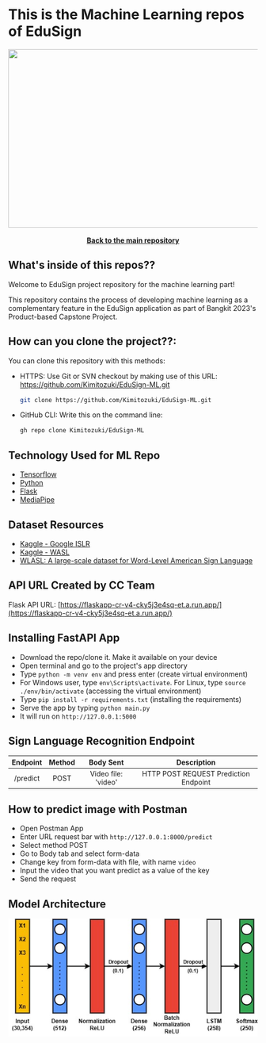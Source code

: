 # This is the Machine Learning repos of EduSign

<p align="center"> <img src="https://cdn.discordapp.com/attachments/755446353643176051/1112727753289117776/capstone.png" width="600" height="360" /> </p>

<div align="center">
  <p align="center">
    <a href="https://github.com/TheSalmonSushi/EduSign"><strong>Back to the main repository</strong></a>
  </p>
</div>

## What's inside of this repos??

Welcome to EduSign project repository for the machine learning part! 

This repository contains the process of developing machine learning as a complementary feature in the EduSign application as part of Bangkit 2023's Product-based Capstone Project.

## How can you clone the project??:
You can clone this repository with this methods:
* HTTPS: Use Git or SVN checkout by making use of this URL: https://github.com/Kimitozuki/EduSign-ML.git
  ```sh
  git clone https://github.com/Kimitozuki/EduSign-ML.git
  ```
* GitHub CLI: Write this on the command line: 
  ```sh
  gh repo clone Kimitozuki/EduSign-ML
  ```

## Technology Used for ML Repo
   - [Tensorflow](https://www.tensorflow.org/)
   - [Python](https://www.python.org/)
   - [Flask](https://flask.palletsprojects.com/en/2.3.x/)
   - [MediaPipe](https://developers.google.com/mediapipe/solutions)

## Dataset Resources
   - [Kaggle - Google ISLR](https://www.kaggle.com/competitions/asl-signs/overview)
   - [Kaggle - WASL](https://www.kaggle.com/datasets)
   - [WLASL: A large-scale dataset for Word-Level American Sign Language](https://github.com/dxli94/WLASL)

## API URL Created by CC Team
Flask API URL: [https://flaskapp-cr-v4-cky5j3e4sq-et.a.run.app/](https://flaskapp-cr-v4-cky5j3e4sq-et.a.run.app/)

## Installing FastAPI App
  - Download the repo/clone it. Make it available on your device
  - Open terminal and go to the project's app directory
  - Type `python -m venv env` and press enter (create virtual environment)
  - For Windows user, type `env\Scripts\activate`. For Linux, type `source ./env/bin/activate` (accessing the virtual environment)
  - Type `pip install -r requirements.txt` (installing the requirements)
  - Serve the app by typing `python main.py`
  - It will run on `http://127.0.0.1:5000`

## Sign Language Recognition Endpoint
| Endpoint | Method |           Body Sent          |                 Description                |
|:--------:|:------:|:-----------------------------------:|:------------------------------------------:|
|     /predict    |  POST  |                 Video file:  'video'               | HTTP POST REQUEST Prediction Endpoint |

## How to predict image with Postman
  - Open Postman App
  - Enter URL request bar with `http://127.0.0.1:8000/predict`
  - Select method POST
  - Go to Body tab and select form-data
  - Change key from form-data with file, with name `video`
  - Input the video that you want predict as a value of the key
  - Send the request

## Model Architecture
![image](https://github.com/Kimitozuki/EduSign-ML/blob/main/asset/ModelArchitecture.jpg)
